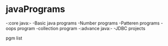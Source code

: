 # javaPrograms
-:core java:-
   -Basic java programs
   -Number programs
   -Patteren programs
   -oops program
   -collection program
-:advance java:-
   -JDBC projects

pgm list